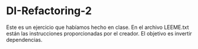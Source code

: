# DI-Refactoring-2

Este es un ejercicio que habíamos hecho en clase. En el archivo LEEME.txt están las instrucciones proporcionadas por el creador. El objetivo es invertir dependencias.
